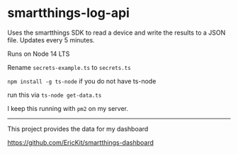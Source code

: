 # smartthings-log-api

Uses the smartthings SDK to read a device and write the results to a JSON file. Updates every 5 minutes.

Runs on Node 14 LTS

Rename `secrets-example.ts` to `secrets.ts`

`npm install -g ts-node` if you do not have ts-node

run this via `ts-node get-data.ts`

I keep this running with `pm2` on my server.

---

This project provides the data for my dashboard

https://github.com/EricKit/smartthings-dashboard
